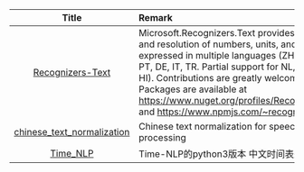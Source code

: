 | Title | Remark |
| :----: | :---- |
|[Recognizers-Text](https://github.com/Microsoft/Recognizers-Text)|Microsoft.Recognizers.Text provides recognition and resolution of numbers, units, and date/time expressed in multiple languages (ZH, EN, FR, ES, PT, DE, IT, TR. Partial support for NL, JA, KO, SV, HI). Contributions are greatly welcome! Packages are available at https://www.nuget.org/profiles/Recognizers.Text and https://www.npmjs.com/~recognize…|
|[chinese_text_normalization](https://github.com/speech-io/chinese_text_normalization)|Chinese text normalization for speech processing|
|[Time_NLP](https://github.com/zhanzecheng/Time_NLP)|Time-NLP的python3版本 中文时间表达词转换|




